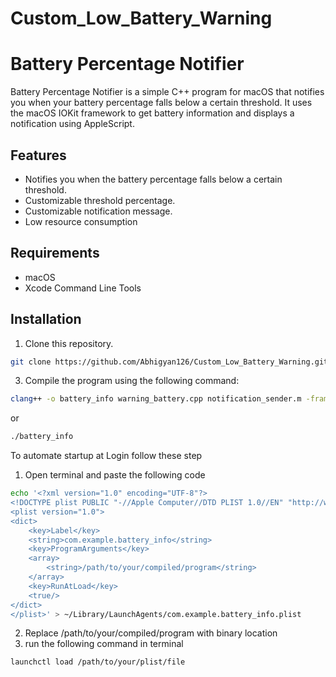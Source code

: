 # Custom_Low_Battery_Warning
# Battery Percentage Notifier

Battery Percentage Notifier is a simple C++ program for macOS that notifies you when your battery percentage falls below a certain threshold. It uses the macOS IOKit framework to get battery information and displays a notification using AppleScript.

## Features

- Notifies you when the battery percentage falls below a certain threshold.
- Customizable threshold percentage.
- Customizable notification message.
- Low resource consumption

## Requirements

- macOS
- Xcode Command Line Tools

## Installation

1. Clone this repository.
  ``` bash
git clone https://github.com/Abhigyan126/Custom_Low_Battery_Warning.git
```
3. Compile the program using the following command:

 ```bash
clang++ -o battery_info warning_battery.cpp notification_sender.m -framework IOKit -framework CoreFoundation -framework Foundation -x objective-c++
```
or
```bash
./battery_info 
 ````
To automate startup at Login follow these step 
1. Open terminal and paste the following code
```bash
echo '<?xml version="1.0" encoding="UTF-8"?>
<!DOCTYPE plist PUBLIC "-//Apple Computer//DTD PLIST 1.0//EN" "http://www.apple.com/DTDs/PropertyList-1.0.dtd">
<plist version="1.0">
<dict>
    <key>Label</key>
    <string>com.example.battery_info</string>
    <key>ProgramArguments</key>
    <array>
        <string>/path/to/your/compiled/program</string>
    </array>
    <key>RunAtLoad</key>
    <true/>
</dict>
</plist>' > ~/Library/LaunchAgents/com.example.battery_info.plist

```
2. Replace /path/to/your/compiled/program with binary location
3. run the following command in terminal
```bash
launchctl load /path/to/your/plist/file

```
